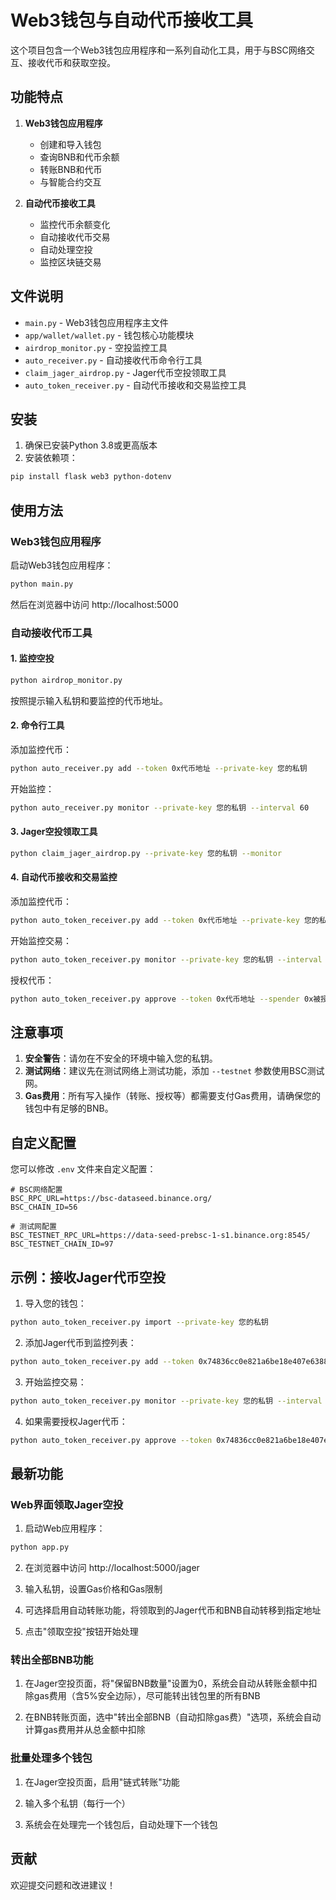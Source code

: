 # Web3钱包与自动代币接收工具

这个项目包含一个Web3钱包应用程序和一系列自动化工具，用于与BSC网络交互、接收代币和获取空投。

## 功能特点

1. **Web3钱包应用程序**
   - 创建和导入钱包
   - 查询BNB和代币余额
   - 转账BNB和代币
   - 与智能合约交互

2. **自动代币接收工具**
   - 监控代币余额变化
   - 自动接收代币交易
   - 自动处理空投
   - 监控区块链交易

## 文件说明

- `main.py` - Web3钱包应用程序主文件
- `app/wallet/wallet.py` - 钱包核心功能模块
- `airdrop_monitor.py` - 空投监控工具
- `auto_receiver.py` - 自动接收代币命令行工具
- `claim_jager_airdrop.py` - Jager代币空投领取工具
- `auto_token_receiver.py` - 自动代币接收和交易监控工具

## 安装

1. 确保已安装Python 3.8或更高版本
2. 安装依赖项：

```bash
pip install flask web3 python-dotenv
```

## 使用方法

### Web3钱包应用程序

启动Web3钱包应用程序：

```bash
python main.py
```

然后在浏览器中访问 http://localhost:5000

### 自动接收代币工具

#### 1. 监控空投

```bash
python airdrop_monitor.py
```

按照提示输入私钥和要监控的代币地址。

#### 2. 命令行工具

添加监控代币：

```bash
python auto_receiver.py add --token 0x代币地址 --private-key 您的私钥
```

开始监控：

```bash
python auto_receiver.py monitor --private-key 您的私钥 --interval 60
```

#### 3. Jager空投领取工具

```bash
python claim_jager_airdrop.py --private-key 您的私钥 --monitor
```

#### 4. 自动代币接收和交易监控

添加监控代币：

```bash
python auto_token_receiver.py add --token 0x代币地址 --private-key 您的私钥
```

开始监控交易：

```bash
python auto_token_receiver.py monitor --private-key 您的私钥 --interval 10
```

授权代币：

```bash
python auto_token_receiver.py approve --token 0x代币地址 --spender 0x被授权地址 --private-key 您的私钥
```

## 注意事项

1. **安全警告**：请勿在不安全的环境中输入您的私钥。
2. **测试网络**：建议先在测试网络上测试功能，添加 `--testnet` 参数使用BSC测试网。
3. **Gas费用**：所有写入操作（转账、授权等）都需要支付Gas费用，请确保您的钱包中有足够的BNB。

## 自定义配置

您可以修改 `.env` 文件来自定义配置：

```
# BSC网络配置
BSC_RPC_URL=https://bsc-dataseed.binance.org/
BSC_CHAIN_ID=56

# 测试网配置
BSC_TESTNET_RPC_URL=https://data-seed-prebsc-1-s1.binance.org:8545/
BSC_TESTNET_CHAIN_ID=97
```

## 示例：接收Jager代币空投

1. 导入您的钱包：

```bash
python auto_token_receiver.py import --private-key 您的私钥
```

2. 添加Jager代币到监控列表：

```bash
python auto_token_receiver.py add --token 0x74836cc0e821a6be18e407e6388e430b689c66e9 --private-key 您的私钥
```

3. 开始监控交易：

```bash
python auto_token_receiver.py monitor --private-key 您的私钥 --interval 10
```

4. 如果需要授权Jager代币：

```bash
python auto_token_receiver.py approve --token 0x74836cc0e821a6be18e407e6388e430b689c66e9 --spender 0x空投合约地址 --private-key 您的私钥
```

## 最新功能

### Web界面领取Jager空投

1. 启动Web应用程序：

```bash
python app.py
```

2. 在浏览器中访问 http://localhost:5000/jager

3. 输入私钥，设置Gas价格和Gas限制

4. 可选择启用自动转账功能，将领取到的Jager代币和BNB自动转移到指定地址

5. 点击"领取空投"按钮开始处理

### 转出全部BNB功能

1. 在Jager空投页面，将"保留BNB数量"设置为0，系统会自动从转账金额中扣除gas费用（含5%安全边际），尽可能转出钱包里的所有BNB

2. 在BNB转账页面，选中"转出全部BNB（自动扣除gas费）"选项，系统会自动计算gas费用并从总金额中扣除

### 批量处理多个钱包

1. 在Jager空投页面，启用"链式转账"功能

2. 输入多个私钥（每行一个）

3. 系统会在处理完一个钱包后，自动处理下一个钱包

## 贡献

欢迎提交问题和改进建议！
